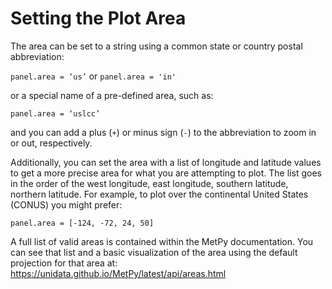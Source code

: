 # Setting the Plot Area

The area can be set to a string using a common state or country postal abbreviation:

`panel.area = ‘us’` or `panel.area = 'in'`

or a special name of a pre-defined area, such as:

`panel.area = ‘uslcc’`

and you can add a plus (`+`) or minus sign (`-`) to the abbreviation to zoom in or out, respectively.

Additionally, you can set the area with a list of longitude and latitude values to get a more precise area for
what you are attempting to plot. The list goes in the order of the west longitude, east longitude,
southern latitude, northern latitude. For example, to plot over the continental United States
(CONUS) you might prefer:

`panel.area = [-124, -72, 24, 50]`

A full list of valid areas is contained within the MetPy documentation. You can see that
list and a basic visualization of the area using the default projection for that area
at: https://unidata.github.io/MetPy/latest/api/areas.html
